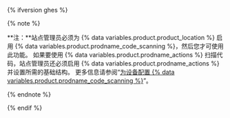 {% ifversion ghes %}

{% note %}

**注：**站点管理员必须为 {% data variables.product.product_location %} 启用 {% data variables.product.prodname_code_scanning %}，然后您才可使用此功能。 如果要使用 {% data variables.product.prodname_actions %} 扫描代码，站点管理员还必须启用 {% data variables.product.prodname_actions %} 并设置所需的基础结构。 更多信息请参阅“[为设备配置 {% data variables.product.prodname_code_scanning %}](/enterprise/admin/configuration/configuring-code-scanning-for-your-appliance)”。

{% endnote %}

{% endif %}
